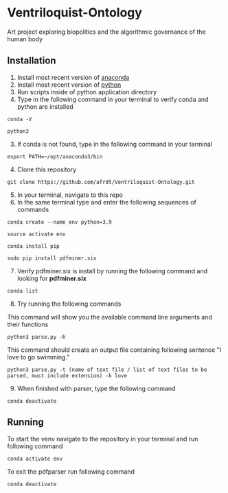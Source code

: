 # Ventriloquist-Ontology
Art project exploring biopolitics and the algorithmic governance of the human body

## Installation
1. Install most recent version of [anaconda](https://www.anaconda.com)
2. Install most recent version of [python](https://www.python.org)
3. Run scripts inside of python application directory
4. Type in the following command in your terminal to verify conda and python are installed

`conda -V`

`python3`

3. If conda is not found, type in the following command in your terminal 

`export PATH=~/opt/anaconda3/bin`

4. Clone this repository

`git clone https://github.com/afrdt/Ventriloquist-Ontology.git`

5. In your terminal, navigate to this repo
6. In the same terminal type and enter the following sequences of commands

`conda create --name env python=3.9`

`source activate env`

`conda install pip`

`sudo pip install pdfminer.six`

7. Verify pdfminer.six is install by running the following command and looking for **pdfminer.six**

`conda list`

8. Try running the following commands

This command will show you the available command line arguments and their functions

`python3 parse.py -h`

This command should create an output file containing following sentence "I love to go swimming."

`python3 parse.py -t (name of text file / list of text files to be parsed, must include extension) -k love`

9. When finished with parser, type the following command

`conda deactivate`

## Running 

To start the venv navigate to the repository in your terminal and run following command 

`conda activate env`

To exit the pdfparser run following command 

`conda deactivate`


